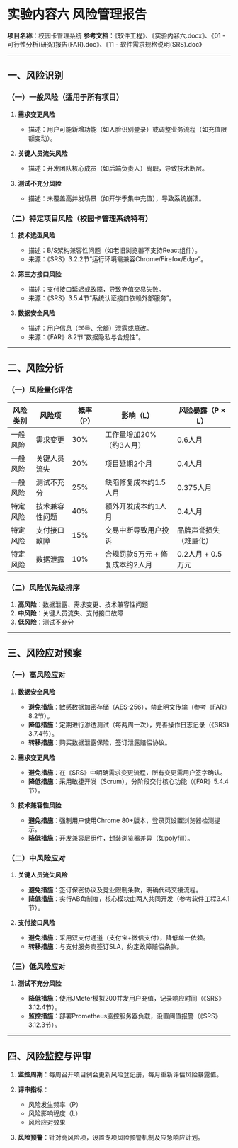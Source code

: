 # 实验内容六 风险管理报告

**项目名称**：校园卡管理系统
**参考文档**：《软件工程》、《实验内容六.docx》、《01 - 可行性分析(研究)报告(FAR).doc》、《11 - 软件需求规格说明(SRS).doc》

---

## 一、风险识别

### （一）一般风险（适用于所有项目）

1. **需求变更风险**

   * 描述：用户可能新增功能（如人脸识别登录）或调整业务流程（如充值限额变动）。

2. **关键人员流失风险**

   * 描述：开发团队核心成员（如后端负责人）离职，导致技术断层。

3. **测试不充分风险**

   * 描述：未覆盖高并发场景（如开学季集中充值），导致系统崩溃。

### （二）特定项目风险（校园卡管理系统特有）

1. **技术选型风险**

   * 描述：B/S架构兼容性问题（如老旧浏览器不支持React组件）。
   * 来源：《SRS》3.2.2节“运行环境需兼容Chrome/Firefox/Edge”。

2. **第三方接口风险**

   * 描述：支付接口延迟或故障，导致充值交易失败。
   * 来源：《SRS》3.5.4节“系统认证接口依赖外部服务”。

3. **数据安全风险**

   * 描述：用户信息（学号、余额）泄露或篡改。
   * 来源：《FAR》8.2节“数据隐私与合规性”。

---

## 二、风险分析

### （一）风险量化评估

| 风险类别 | 风险项     | 概率（P） | 影响（L）              | 风险暴露（P × L）   |
| ---- | ------- | ----- | ------------------ | ------------- |
| 一般风险 | 需求变更    | 30%   | 工作量增加20%（约3人月）     | 0.6人月         |
| 一般风险 | 关键人员流失  | 20%   | 项目延期2个月            | 0.4人月         |
| 一般风险 | 测试不充分   | 25%   | 缺陷修复成本约1.5人月       | 0.375人月       |
| 特定风险 | 技术兼容性问题 | 40%   | 额外开发成本约1人月         | 0.4人月         |
| 特定风险 | 支付接口故障  | 15%   | 交易中断导致用户投诉         | 品牌声誉损失（难量化）   |
| 特定风险 | 数据泄露    | 10%   | 合规罚款5万元 + 修复成本约2人月 | 0.2人月 + 0.5万元 |

### （二）风险优先级排序

1. **高风险**：数据泄露、需求变更、技术兼容性问题
2. **中风险**：关键人员流失、支付接口故障
3. **低风险**：测试不充分

---

## 三、风险应对预案

### （一）高风险应对

1. **数据安全风险**

   * **避免措施**：敏感数据加密存储（AES-256），禁止明文传输（参考《FAR》8.2节）。
   * **降低措施**：定期进行渗透测试（每两周一次），完善操作日志记录（《SRS》3.7.4节）。
   * **转移措施**：购买数据泄露保险，签订泄露赔偿协议。

2. **需求变更风险**

   * **避免措施**：在《SRS》中明确需求变更流程，所有变更需用户签字确认。
   * **降低措施**：采用敏捷开发（Scrum），分阶段交付核心功能（《FAR》5.4.4节）。

3. **技术兼容性风险**

   * **避免措施**：强制用户使用Chrome 80+版本，登录页设置浏览器检测提示。
   * **降低措施**：开发兼容层组件，封装浏览器差异（如polyfill）。

### （二）中风险应对

1. **关键人员流失风险**

   * **避免措施**：签订保密协议及竞业限制条款，明确代码交接流程。
   * **降低措施**：实行AB角制度，核心模块由两人共同开发（参考软件工程3.4.1节）。

2. **支付接口风险**

   * **避免措施**：采用双支付通道（支付宝+微信支付），降低单一依赖。
   * **转移措施**：与支付服务商签订SLA，约定故障赔偿条款。

### （三）低风险应对

1. **测试不充分风险**

   * **降低措施**：使用JMeter模拟200并发用户充值，记录响应时间（《SRS》3.12.4节）。
   * **监控措施**：部署Prometheus监控服务器负载，设置阈值报警（《SRS》3.12.3节）。

---

## 四、风险监控与评审

1. **监控周期**：每周召开项目例会更新风险登记册，每月重新评估风险暴露值。
2. **评审指标**：

   * 风险发生频率（P）
   * 风险影响程度（L）
   * 风险应对效果
3. **风险预警**：针对高风险项，设置专项风险预警机制及应急响应计划。
